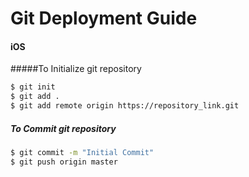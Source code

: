 # Git Deployment Guide
#### iOS

#####To Initialize git repository
```sh
$ git init
$ git add .
$ git add remote origin https://repository_link.git
```

##### To Commit git repository
```sh
$ git commit -m "Initial Commit"
$ git push origin master
```